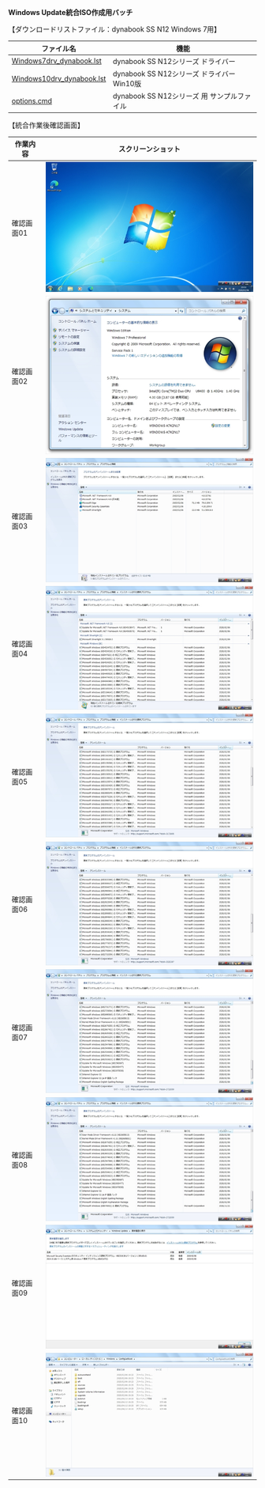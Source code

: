 **Windows Update統合ISO作成用バッチ**  
  
【ダウンロードリストファイル：dynabook SS N12 Windows 7用】  
  
| ファイル名                     | 機能                                        |
| ------------------------------ | ------------------------------------------- |
| [Windows7drv_dynabook.lst](https://github.com/office-itou/Windows/blob/master/Make_ISO_files/source/dynabook_SS_N12/Windows7drv_dynabook.lst)       | dynabook SS N12シリーズ ドライバー          |
| [Windows10drv_dynabook.lst](https://github.com/office-itou/Windows/blob/master/Make_ISO_files/source/dynabook_SS_N12/Windows10drv_dynabook.lst)       | dynabook SS N12シリーズ ドライバー Win10版  |
| [options.cmd](https://github.com/office-itou/Windows/blob/master/Make_ISO_files/source/dynabook_SS_N12/options.cmd)                    | dynabook SS N12シリーズ 用 サンプルファイル |
  
【統合作業後確認画面】  
  
| 作業内容                       | スクリーンショット                          |
| ------------------------------ | ------------------------------------------- |
| 確認画面01                     | ![確認画面01](https://github.com/office-itou/Windows/blob/master/Make_ISO_files/source/dynabook_SS_N12/picture/ss001%20-%20DeskTop.jpg) |
| 確認画面02                     | ![確認画面02](https://github.com/office-itou/Windows/blob/master/Make_ISO_files/source/dynabook_SS_N12/picture/ss002%20-%20%E3%82%B7%E3%82%B9%E3%83%86%E3%83%A0.jpg) |
| 確認画面03                     | ![確認画面03](https://github.com/office-itou/Windows/blob/master/Make_ISO_files/source/dynabook_SS_N12/picture/ss003%20-%20%E3%83%97%E3%83%AD%E3%82%B0%E3%83%A9%E3%83%A0%E3%81%A8%E6%A9%9F%E8%83%BD.jpg) |
| 確認画面04                     | ![確認画面04](https://github.com/office-itou/Windows/blob/master/Make_ISO_files/source/dynabook_SS_N12/picture/ss004%20-%20%E3%82%A4%E3%83%B3%E3%82%B9%E3%83%88%E3%83%BC%E3%83%AB%E3%81%95%E3%82%8C%E3%81%9F%E6%9B%B4%E6%96%B0%E3%83%97%E3%83%AD%E3%82%B0%E3%83%A9%E3%83%A0.jpg) |
| 確認画面05                     | ![確認画面05](https://github.com/office-itou/Windows/blob/master/Make_ISO_files/source/dynabook_SS_N12/picture/ss005%20-%20%E3%82%A4%E3%83%B3%E3%82%B9%E3%83%88%E3%83%BC%E3%83%AB%E3%81%95%E3%82%8C%E3%81%9F%E6%9B%B4%E6%96%B0%E3%83%97%E3%83%AD%E3%82%B0%E3%83%A9%E3%83%A0.jpg) |
| 確認画面06                     | ![確認画面06](https://github.com/office-itou/Windows/blob/master/Make_ISO_files/source/dynabook_SS_N12/picture/ss006%20-%20%E3%82%A4%E3%83%B3%E3%82%B9%E3%83%88%E3%83%BC%E3%83%AB%E3%81%95%E3%82%8C%E3%81%9F%E6%9B%B4%E6%96%B0%E3%83%97%E3%83%AD%E3%82%B0%E3%83%A9%E3%83%A0.jpg) |
| 確認画面07                     | ![確認画面07](https://github.com/office-itou/Windows/blob/master/Make_ISO_files/source/dynabook_SS_N12/picture/ss007%20-%20%E3%82%A4%E3%83%B3%E3%82%B9%E3%83%88%E3%83%BC%E3%83%AB%E3%81%95%E3%82%8C%E3%81%9F%E6%9B%B4%E6%96%B0%E3%83%97%E3%83%AD%E3%82%B0%E3%83%A9%E3%83%A0.jpg) |
| 確認画面08                     | ![確認画面08](https://github.com/office-itou/Windows/blob/master/Make_ISO_files/source/dynabook_SS_N12/picture/ss008%20-%20%E3%82%A4%E3%83%B3%E3%82%B9%E3%83%88%E3%83%BC%E3%83%AB%E3%81%95%E3%82%8C%E3%81%9F%E6%9B%B4%E6%96%B0%E3%83%97%E3%83%AD%E3%82%B0%E3%83%A9%E3%83%A0.jpg) |
| 確認画面09                     | ![確認画面09](https://github.com/office-itou/Windows/blob/master/Make_ISO_files/source/dynabook_SS_N12/picture/ss009%20-%20%E6%9B%B4%E6%96%B0%E5%B1%A5%E6%AD%B4%E3%81%AE%E8%A1%A8%E7%A4%BA.jpg) |
| 確認画面10                     | ![確認画面10](https://github.com/office-itou/Windows/blob/master/Make_ISO_files/source/dynabook_SS_N12/picture/ss010%20-%20ConfigSetRoot.jpg) |
  

